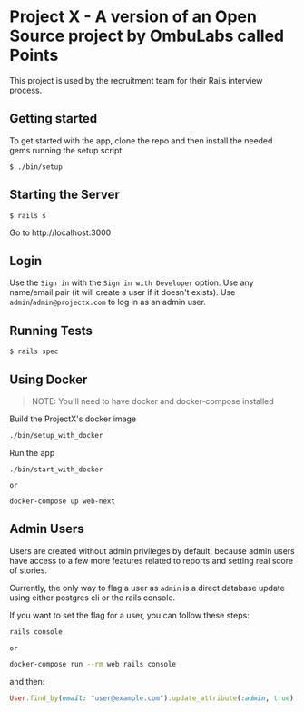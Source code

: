 # Project X - A version of an Open Source project by OmbuLabs called Points

This project is used by the recruitment team for their Rails interview process.

## Getting started

To get started with the app, clone the repo and then install the needed gems running the setup script:

```
$ ./bin/setup
```

## Starting the Server

```
$ rails s
```

Go to http://localhost:3000

## Login

Use the `Sign in` with the `Sign in with Developer` option. Use any name/email pair (it will create a user if it doesn't exists). Use `admin`/`admin@projectx.com` to log in as an admin user.

## Running Tests

```
$ rails spec
```

## Using Docker

> NOTE: You'll need to have docker and docker-compose installed

Build the ProjectX's docker image

```bash
./bin/setup_with_docker
```

Run the app

```
./bin/start_with_docker

or

docker-compose up web-next
```

## Admin Users

Users are created without admin privileges by default, because admin users have access to a few more features related to reports and setting real score of stories.

Currently, the only way to flag a user as `admin` is a direct database update using either postgres cli or the rails console.

If you want to set the flag for a user, you can follow these steps:

```bash
rails console

or

docker-compose run --rm web rails console
```

and then:

```ruby
User.find_by(email: "user@example.com").update_attribute(:admin, true)
```
